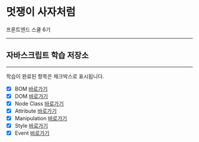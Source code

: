 # 멋쟁이 사자처럼

프론트엔드 스쿨 6기

---

## 자바스크립트 학습 저장소

---

학습이 완료된 항목은 체크박스로 표시됩니다.

- [x] BOM [바로가기](https://github.com/seumomo/lion-javascript/blob/02.dom/client/chapter/dom/01.BOM.js)
- [x] DOM [바로가기](https://github.com/seumomo/lion-javascript/blob/02.dom/client/chapter/dom/02.DOM.js)
- [x] Node Class [바로가기](https://github.com/seumomo/lion-javascript/blob/02.dom/client/chapter/dom/03.nodeClass.js)
- [x] Attribute [바로가기](https://github.com/seumomo/lion-javascript/blob/02.dom/client/chapter/dom/04.attribute.js)
- [x] Manipulation [바로가기](https://github.com/seumomo/lion-javascript/blob/02.dom/client/chapter/dom/05.manipulation.js)
- [x] Style [바로가기](https://github.com/seumomo/lion-javascript/blob/02.dom/client/chapter/dom/06.style.js)
- [x] Event [바로가기](https://github.com/seumomo/lion-javascript/blob/02.dom/client/chapter/dom/07.event.js)
